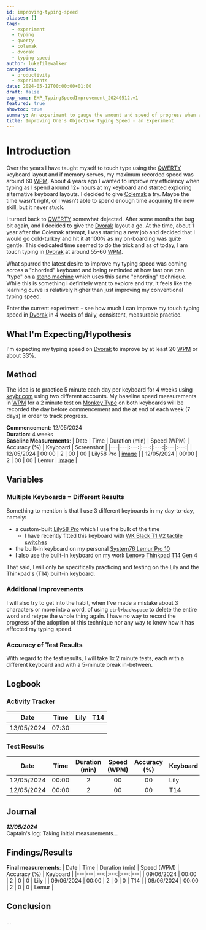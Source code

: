 ```yaml
---
id: improving-typing-speed
aliases: []
tags:
  - experiment
  - typing
  - qwerty
  - colemak
  - dvorak
  - typing-speed
author: lukefilewalker
categories:
  - productivity
  - experiments
date: 2024-05-12T00:00:00+01:00
draft: false
exp_name: EXP_TypingSpeedImprovement_20240512.v1
featured: true
showtoc: true
summary: An experiment to gauge the amount and speed of progress when attempting to deliberately increase one's typing speed on two different layouts.
title: Improving One's Objective Typing Speed - an Experiment
---
```

# Introduction

Over the years I have taught myself to touch type using the [QWERTY](https://en.wikipedia.org/wiki/QWERTY "QWERTY") keyboard layout and if memory serves, my maximum recorded speed was around 60 [WPM](/ "Words Per Minute"). About 4 years ago I wanted to improve my efficiency when typing as I spend around 12+ hours at my keyboard and started exploring alternative keyboard layouts. I decided to give [Colemak](https://en.wikipedia.org/wiki/Colemak "Colemak") a try. Maybe the time wasn't right, or I wasn't able to spend enough time acquiring the new skill, but it never stuck.

I turned back to [QWERTY](https://en.wikipedia.org/wiki/QWERTY "QWERTY") somewhat dejected. After some months the bug bit again, and I decided to give the [Dvorak](https://en.wikipedia.org/wiki/Dvorak_keyboard_layout "Dvorak") layout a go. At the time, about 1 year after the Colemak attempt, I was starting a new job and decided that I would go cold-turkey and hit it at 100% as my on-boarding was quite gentle. This dedicated time seemed to do the trick and as of today, I am touch typing in [Dvorak](https://en.wikipedia.org/wiki/Dvorak_keyboard_layout "Dvorak") at around 55-60 [WPM](/ "Words Per Minute").

What spurred the latest desire to improve my typing speed was coming across a "chorded" keyboard and being reminded at how fast one can "type" on a [steno machine](https://en.wikipedia.org/wiki/Stenotype) which uses this same "chording" technique. While this is something I definitely want to explore and try, it feels like the learning curve is relatively higher than just improving my conventional typing speed.

Enter the current experiment - see how much I can improve my touch typing speed in [Dvorak](https://en.wikipedia.org/wiki/Dvorak_keyboard_layout "Dvorak") in 4 weeks of daily, consistent, measurable practice.

## What I'm Expecting/Hypothesis

I'm expecting my typing speed on [Dvorak](https://en.wikipedia.org/wiki/Dvorak_keyboard_layout "Dvorak") to improve by at least 20 [WPM](/ "Words Per Minute") or about 33%.

## Method

The idea is to practice 5 minute each day per keyboard for 4 weeks using [keybr.com](https://www.keybr.com/) using two different accounts. My baseline speed measurements in [WPM](/ "Words Per Minute") for a 2 minute test on [Monkey Type](https://typing.com) on both keyboards will be recorded the day before commencement and the at end of each week (7 days) in order to track progress.

**Commencement**: 12/05/2024  
**Duration**: 4 weeks  
**Baseline Measurements**:
| Date | Time | Duration (min) | Speed (WPM) | Accuracy (%) | Keyboard | Screenshot |
|---|---|:---:|:---:|:---:|:---|:---:|
| 12/05/2024 | 00:00 | 2 | 00 | 00 | Lily58 Pro | [image](./typing-test_lily_20012022.11:33.png) |
| 12/05/2024 | 00:00 | 2 | 00 | 00 | Lemur | [image](./typing-test_lemur_20012022.12:06.png) |

## Variables

### Multiple Keyboards = Different Results

Something to mention is that I use 3 different keyboards in my day-to-day, namely:
- a custom-built [Lily58 Pro](https://keyn.co.za/product/lily58pro/) which I use the bulk of the time
  - I have recently fitted this keyboard with [WK Black T1 V2 tactile switches](https://www.amazon.com/dp/B0C38X9ZGD?ref=ppx_yo2ov_dt_b_product_details&th=1)
- the built-in keyboard on my personal [System76 Lemur Pro 10](https://tech-docs.system76.com/models/lemp10/README.html)
- I also use the built-in keyboard on my work [Lenovo Thinkpad T14 Gen 4](https://www.lenovo.com/se/sv/p/laptops/thinkpad/thinkpadt/thinkpad-t14-gen-4-(14-inch-intel)/len101t0057)

That said, I will only be specifically practicing and testing on the Lily and the Thinkpad's (T14) built-in keyboard.

### Additional Improvements

I will also try to get into the habit, when I've made a mistake about 3 characters or more into a word, of using `ctrl+backspace` to delete the entire word and retype the whole thing again. I have no way to record the progress of the adoption of this technique nor any way to know how it has affected my typing speed.

### Accuracy of Test Results

With regard to the test results, I will take 1x 2 minute tests, each with a different keyboard and with a 5-minute break in-between.

## Logbook

### Activity Tracker

| Date | Time | Lily | T14 |
|---|:---:|:---:|:---:|
| 13/05/2024 | 07:30 |  | |

### Test Results

| Date | Time | Duration (min) | Speed (WPM) | Accuracy (%) | Keyboard | Screenshot |
|---|---|:---:|:---:|:---:|---|---|
| 12/05/2024 | 00:00 | 2 | 00 | 00 | Lily | [image](./typing-test_lily_20012022.11:33.png) |
| 12/05/2024 | 00:00 | 2 | 00 | 00 | T14 | [image](./typing-test_lemur_20012022.12:06.png) |

## Journal

*__12/05/2024__*  
Captain's log: Taking initial measurements... 

## Findings/Results

**Final measurements**:
| Date | Time | Duration (min) | Speed (WPM) | Accuracy (%) | Keyboard |
|---|---|:---:|:---:|:---:|---|
| 09/06/2024 | 00:00 | 2 | 0 | 0 | Lily |
| 09/06/2024 | 00:00 | 2 | 0 | 0 | T14 |
| 09/06/2024 | 00:00 | 2 | 0 | 0 | Lemur |

## Conclusion

...

